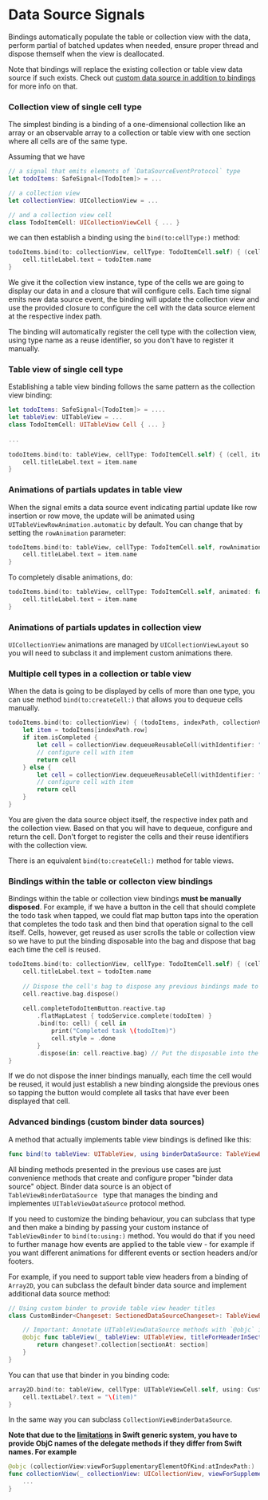 # Data Source Signals


Bindings automatically populate the table or collection view with the data, perform partial of batched updates when needed, ensure proper thread and dispose themself when the view is deallocated.

Note that bindings will replace the existing collection or table view data source if such exists. Check out [custom data source in addition to bindings](#advanced-bindings-custom-binder-data-sources) for more info on that. 

### Collection view of single cell type

The simplest binding is a binding of a one-dimensional collection like an array or an observable array to a collection or table view with one section where all cells are of the same type.

Assuming that we have

```swift
// a signal that emits elements of `DataSourceEventProtocol` type
let todoItems: SafeSignal<[TodoItem]> = ...

// a collection view
let collectionView: UICollectionView = ...

// and a collection view cell
class TodoItemCell: UICollectionViewCell { ... }
```

we can then establish a binding using the `bind(to:cellType:)` method:

```swift
todoItems.bind(to: collectionView, cellType: TodoItemCell.self) { (cell, todoItem) in
    cell.titleLabel.text = todoItem.name
}
```

We give it the collection view instance, type of the cells we are going to display our data in and a closure that will configure cells. Each time signal emits new data source event, the binding will update the collection view and use the provided closure to configure the cell with the data source element at the respective index path.

The binding will automatically register the cell type with the collection view, using type name as a reuse identifier, so you don't have to register it manually.

### Table view of single cell type

Establishing a table view binding follows the same pattern as the collection view binding:

```swift
let todoItems: SafeSignal<[TodoItem]> = ....
let tableView: UITableView = ...
class TodoItemCell: UITableView Cell { ... }
 
...
 
todoItems.bind(to: tableView, cellType: TodoItemCell.self) { (cell, item) in
    cell.titleLabel.text = item.name
}
```

### Animations of partials updates in table view

When the signal emits a data source event indicating partial update like row insertion or row move, the update will be animated using `UITableViewRowAnimation.automatic` by default. You can change that by setting the `rowAnimation` parameter:

```swift
todoItems.bind(to: tableView, cellType: TodoItemCell.self, rowAnimation: .fade) { (cell, item) in
    cell.titleLabel.text = item.name
}
```

To completely disable animations, do:

```swift
todoItems.bind(to: tableView, cellType: TodoItemCell.self, animated: false) { (cell, item) in
    cell.titleLabel.text = item.name
}
```

### Animations of partials updates in collection view

`UICollectionView` animations are managed by `UICollectionViewLayout` so you will need to subclass it and implement custom animations there.

### Multiple cell types in a collection or table view

When the data is going to be displayed by cells of more than one type, you can use method `bind(to:createCell:)` that allows you to dequeue cells manually.

```swift
todoItems.bind(to: collectionView) { (todoItems, indexPath, collectionView) in
    let item = todoItems[indexPath.row]
    if item.isCompleted {
        let cell = collectionView.dequeueReusableCell(withIdentifier: "CompletedTodoItemCell", for: indexPath) as! CompletedTodoItemCell
        // configure cell with item
        return cell
    } else {
        let cell = collectionView.dequeueReusableCell(withIdentifier: "TodoItemCell", for: indexPath) as! TodoItemCell
        // configure cell with item
        return cell
    }
}
```

You are given the data source object itself, the respective index path and the collection view. Based on that you will have to dequeue, configure and return the cell. Don't forget to register the cells and their reuse identifiers with the collection view.

There is an equivalent `bind(to:createCell:)` method for table views.

### Bindings within the table or collecton view bindings

Bindings within the table or collection view bindings **must be manually disposed**. For example, if we have a button in the cell that should complete the todo task when tapped, we could flat map button taps into the operation that completes the todo task and then bind that operation signal to the cell itself. Cells, however, get reused as user scrolls the table or collection view so we have to put the binding disposable into the bag and dispose that bag each time the cell is reused.

```swift
todoItems.bind(to: collectionView, cellType: TodoItemCell.self) { (cell, todoItem) in
    cell.titleLabel.text = todoItem.name
    
    // Dispose the cell's bag to dispose any previous bindings made to the cell
    cell.reactive.bag.dispose()
    
    cell.completeTodoItemButton.reactive.tap
        .flatMapLatest { todoService.complete(todoItem) }
        .bind(to: cell) { cell in 
            print("Completed task \(todoItem)")
            cell.style = .done
        }
        .dispose(in: cell.reactive.bag) // Put the disposable into the bag
}
```

If we do not dispose the inner bindings manually, each time the cell would be reused, it would just establish a new binding alongside the previous ones so tapping the button would complete all tasks that have ever been displayed that cell.

### Advanced bindings (custom binder data sources)

A method that actually implements table view bindings is defined like this:

```swift
func bind(to tableView: UITableView, using binderDataSource: TableViewBinderDataSource<Element.Changeset>) -> Disposable
``` 

All binding methods presented in the previous use cases are just convenience methods that create and configure proper "binder data source" object. Binder data source is an object of `TableViewBinderDataSource ` type that manages the binding and implementes `UITableViewDataSource` protocol method.

If you need to customize the binding behaviour, you can subclass that type and then make a binding by passing your custom instance of `TableViewBinder` to `bind(to:using:)` method. You would do that if you need to further manage how events are applied to the table view - for example if you want different animations for different events or section headers and/or footers.

For example, if you need to support table view headers from a binding of `Array2D`, you can subclass the default binder data source and implement additional data source method:

```swift
// Using custom binder to provide table view header titles
class CustomBinder<Changeset: SectionedDataSourceChangeset>: TableViewBinderDataSource<Changeset> where Changeset.Collection == Array2D<String, Int> {

    // Important: Annotate UITableViewDataSource methods with `@objc` in the subclass, otherwise UIKit will not see your method!
    @objc func tableView(_ tableView: UITableView, titleForHeaderInSection section: Int) -> String? {
        return changeset?.collection[sectionAt: section]
    }
}
```

You can that use that binder in you binding code:

```swift
array2D.bind(to: tableView, cellType: UITableViewCell.self, using: CustomBinder()) { (cell, item) in
    cell.textLabel?.text = "\(item)"
}
```

In the same way you can subclass `CollectionViewBinderDataSource`.

**Note that due to the [limitations](https://stackoverflow.com/questions/48215689/dispatch-issue-with-generic-subclass-of-custom-table-view-controller) in Swift generic system, you have to provide ObjC names of the delegate methods if they differ from Swift names. For example**

```swift
@objc (collectionView:viewForSupplementaryElementOfKind:atIndexPath:)
func collectionView(_ collectionView: UICollectionView, viewForSupplementaryElementOfKind kind: String, at indexPath: IndexPath) -> UICollectionReusableView {
    ...
}
```